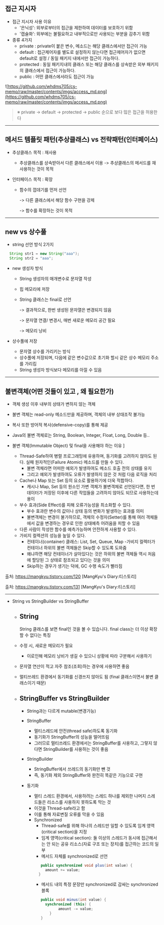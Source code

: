 ## 접근 지시자

- 접근 지시자 사용 이유
  - '은닉성': 외부로부터의 접근을 제한하여 데이터를 보호하기 위함
  - '캡슐화': 외부에는 불필요하고 내부적으로만 사용되는 부분을 감추기 위함
    <br>
- 종류 4가지
  - private : private이 붙은 변수, 메소드는 해당 클래스에서만 접근이 가능
  - default : 접근제어자를 별도로 설정하지 않는다면 접근제어자가 없으면 default로 설정 / 동일 패키지 내에서만 접근이 가능하다.
  - protected : 동일 패키지내의 클래스 또는 해당 클래스를 상속받은 외부 패키지의 클래스에서 접근이 가능하다.
  - public : 어떤 클래스에서라도 접근이 가능

![https://github.com/whdms705/cs-memo/raw/master/contents/imgs/access_md.png](https://github.com/whdms705/cs-memo/raw/master/contents/imgs/access_md.png)

> ※ private -> default -> protected -> public 순으로 보다 많은 접근을 허용한다

<hr>

## 메서드 템플릿 패턴(추상클래스) vs 전략패턴(인터페이스)

- 추상클래스 목적 : 재사용

  - 추상클래스를 상속받아서 다른 클래스에서 이용
    -> 추상클래스의 메서드를 재사용하는 것이 목적

- 인터페이스 목적 : 확장

  - 함수의 껍데기를 먼저 선언

    -> 다른 클래스에서 해당 함수 구현을 강제

    -> 함수를 확장하는 것이 목적

<hr>

## new vs 상수풀

- string 선언 방식 2가지

```java
  String str1 = new String("aaa");
  String str2 = "aaa";
```

- new 생성자 방식

  - String 생성자의 매개변수로 문자열 작성
  - 힙 메모리에 저장
  - String 클래스는 final로 선언

    -> 결과적으로, 한번 생성된 문자열은 변경되지 않음

    -> 문자열 연결/ 변경시, 매번 새로운 메모리 공간 필요

    -> 메모리 낭비

- 상수풀에 저장
  - 문자열 상수를 가리키는 방식
  - 상수풀에 저장되며, 다음에 같은 변수값으로 초기화 할시 같은 상수 메모리 주소를 가리킴
  - String 생성자 방식보다 메모리를 아낄 수 있음

<hr>

## 불변객체(어떤 것들이 있고 , 왜 필요한가)

- 객체 생성 이후 내부의 상태가 변하지 않는 객체
- 불변 객체는 read-only 메소드만을 제공하며, 객체의 내부 상태조작 불가능
- 복사 또한 방어적 복사(defensive-copy)를 통해 제공
- Java의 불변 객체로는 String, Boolean, Integer, Float, Long, Double 등..

- 불변 객체(Immutable Object) 및 final을 사용해야 하는 이유 ]

  - Thread-Safe하여 병렬 프로그래밍에 유용하며, 동기화를 고려하지 않아도 된다.
    실패 원자적인(Failure Atomic) 메소드를 만들 수 있다.
    - 불변 객체라면 어떠한 예외가 발생하여도 메소드 호출 전의 상태를 유지
    - 그리고 예외가 발생하여도 오류가 발생하지 않은 것 처럼 다음 로직을 처리
  - Cache나 Map 또는 Set 등의 요소로 활용하기에 더욱 적합하다.
    - 캐시나 Map, Set 등의 원소인 가변 객체가 불변객체로 선언된다면, 한 번 데이터가 저장된 이후에 다른 작업들을 고려하지 않아도 되므로 사용하는데 용이
  - 부수 효과(Side Effect)를 피해 오류가능성을 최소화할 수 있다.
    - 부수 효과란 변수의 값이나 상태 등의 변화가 발생하는 효과를 의미
    - 불변객체는 변경이 불가하므로, 객체의 수정자(Setter)를 통해 여러 객체들에서 값을 변경하는 경우로 인한 상태예측 어려움을 피할 수 있음
  - 다른 사람이 작성한 함수를 예측가능하며 안전하게 사용할 수 있다.
  - 가비지 컬렉션의 성능을 높일 수 있다.
    - 컨테이너(container) 클래스: List, Set, Queue, Map -가비지 컬렉터가 컨테이너 하위의 불변 객체들은 Skip할 수 있도록 도와줌
    - 왜냐하면 해당 컨테이너가 살아있다는 것은 하위의 불변 객체들 역시 처음에 할당된 그 상태로 참조되고 있다는 것을 의미
    - Skip하는 경우가 생기는 덕에, GC 수행 속도가 빨라짐

출처: https://mangkyu.tistory.com/120 [MangKyu's Diary:티스토리]

출처: https://mangkyu.tistory.com/131 [MangKyu's Diary:티스토리]

<hr>

- String vs StringBuilder vs StringBuffer

  - ## String
    String 클래스를 보면 final인 것을 볼 수 있습니다. final class는 더 이상 확장할 수 없다는 특징
  - 수정 시, 새로운 메모리가 필요
    - 이로인해 메모리 낭비가 생길 수 있으니 상황에 따라 구분해서 사용하기
  - 문자열 연산이 적고 자주 참조(조회)하는 경우에 사용하면 좋음
  - 멀티쓰레드 환경에서 동기화를 신경쓰지 않아도 됨 (final 클래스이면서 불변 클래스이기 때문)

  - ## StringBuffer vs StringBuilder

    - String과는 다르게 mutable(변경가능)
    - StringBuffer
      - 멀티스레드에 안전(thread safe)하도록 동기화
      - 동기화가 StringBuffer의 성능을 떨어뜨림
      - 그러므로 멀티쓰레드 환경에서는 StringBuffer를 사용하고, 그렇지 않다면 StringBuilder를 사용하는 것이 좋음
    - StringBuilder

      - StringBuffer에서 쓰레드의 동기화만 뺀 것
      - 즉, 동기화 제외 StringBuffer와 완전히 똑같은 기능으로 구현

    - 동기화
      - 멀티 스레드 환경에서, 사용하려는 스레드 하나를 제외한 나머지 스레드들은 리소스를 사용하지 못하도록 막는 것
      - 이것을 Thread-safe라고 함
      - 이를 통해 자료변질 오류를 막을 수 있음
      - Synchronized
        - Thread-safe를 위해 하나의 스레드만 일할 수 있도록 임계 영역(critical section)을 지정
        - 임계 영역(critical section): 둘 이상의 스레드가 동시에 접근해서는 안 되는 공유 리소스(자료 구조 또는 장치)를 접근하는 코드의 일부
        - 메서드 자체를 synchronized로 선언
        ```java
           public synchronized void plus(int value) {
             amount += value;
          }
        ```
        - 메서드 내의 특정 문장만 synchronized로 감싸는 synchronized 블록
        ```java
           public void minus(int value) {
             synchronized (this) {
                   amount -= value;
               }
           }
        ```
